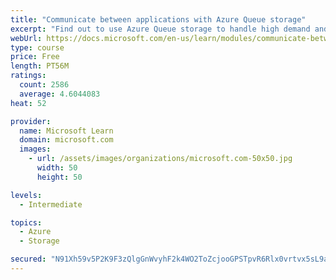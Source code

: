```yaml
---
title: "Communicate between applications with Azure Queue storage"
excerpt: "Find out to use Azure Queue storage to handle high demand and improve resilience in your distributed applications."
webUrl: https://docs.microsoft.com/en-us/learn/modules/communicate-between-apps-with-azure-queue-storage/
type: course
price: Free
length: PT56M
ratings:
  count: 2586
  average: 4.6044083
heat: 52

provider:
  name: Microsoft Learn
  domain: microsoft.com
  images:
    - url: /assets/images/organizations/microsoft.com-50x50.jpg
      width: 50
      height: 50

levels:
  - Intermediate

topics:
  - Azure
  - Storage

secured: "N91Xh59v5P2K9F3zQlgGnWvyhF2k4WO2ToZcjooGPSTpvR6Rlx0vrtvx5sL9aUGPnltoLfQLSiobG0gTJQIpjIwkVI6kfomXqtL+NiceRxcDHuxz6Vq8EX8WckZYS9ulJtE6OE/eRk9eEMOFVIqH/N/bIAd4tGubWi7e8ac6SG4L3iusg4AM2Pwmptw4hiXzmuS1VQBrMQoiqsI04mN35g6SKDSlukHWTs+MgRMo2H03JP4Phsu7LB9K9XvP61nKfqTDoOjKZlvtXrMaYq4ZfysGNs4fTyPRzGthBZBoRffJb2RupPmY8NQzZ+NGbxXArpXbVSXV+inl94vXb8si7FmnL1gU6zXLEavZNVqEomFviQajYgejTLYFEAu1o2YLAtoV3XMlj9s1yrHEbsnZD5LD/j84gVAFi4ywZ60Xbe0=;nXu5B5EbA6/Cq3Ozjs5KrA=="
---
```


